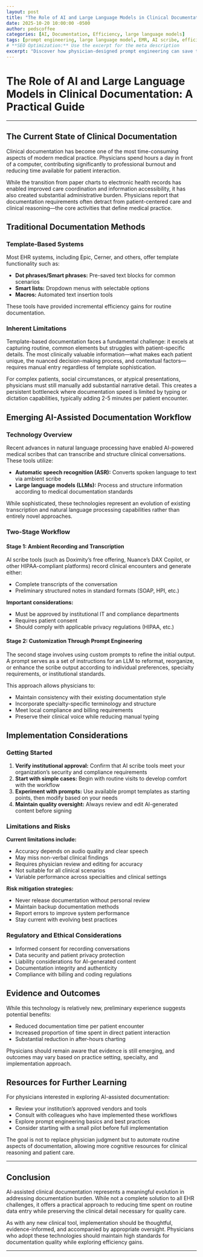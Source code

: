 ```yaml
---
layout: post
title: "The Role of AI and Large Language Models in Clinical Documentation"
date: 2025-10-20 10:00:00 -0500
author: pedscoffee
categories: [AI, Documentation, Efficiency, large language models]
tags: [prompt engineering, large language model, EMR, AI scribe, efficiency]
# **SEO Optimization:** Use the excerpt for the meta description
excerpt: "Discover how physician-designed prompt engineering can save time and improve accuracy when working with AI scribe tools in your EMR." 
---
```


# The Role of AI and Large Language Models in Clinical Documentation: A Practical Guide

-----

## The Current State of Clinical Documentation

Clinical documentation has become one of the most time-consuming aspects of modern medical practice. Physicians spend hours a day in front of a computer, contributing significantly to professional burnout and reducing time available for patient interaction.

While the transition from paper charts to electronic health records has enabled improved care coordination and information accessibility, it has also created substantial administrative burden. Physicians report that documentation requirements often detract from patient-centered care and clinical reasoning—the core activities that define medical practice.

## Traditional Documentation Methods

### Template-Based Systems

Most EHR systems, including Epic, Cerner, and others, offer template functionality such as:

- **Dot phrases/Smart phrases:** Pre-saved text blocks for common scenarios
- **Smart lists:** Dropdown menus with selectable options
- **Macros:** Automated text insertion tools

These tools have provided incremental efficiency gains for routine documentation.

### Inherent Limitations

Template-based documentation faces a fundamental challenge: it excels at capturing routine, common elements but struggles with patient-specific details. The most clinically valuable information—what makes each patient unique, the nuanced decision-making process, and contextual factors—requires manual entry regardless of template sophistication.

For complex patients, social circumstances, or atypical presentations, physicians must still manually add substantial narrative detail. This creates a persistent bottleneck where documentation speed is limited by typing or dictation capabilities, typically adding 2-5 minutes per patient encounter.

## Emerging AI-Assisted Documentation Workflow

### Technology Overview

Recent advances in natural language processing have enabled AI-powered medical scribes that can transcribe and structure clinical conversations. These tools utilize:

- **Automatic speech recognition (ASR):** Converts spoken language to text via ambient scribe
- **Large language models (LLMs):** Process and structure information according to medical documentation standards

While sophisticated, these technologies represent an evolution of existing transcription and natural language processing capabilities rather than entirely novel approaches.

### Two-Stage Workflow

#### Stage 1: Ambient Recording and Transcription

AI scribe tools (such as Doximity’s free offering, Nuance’s DAX Copilot, or other HIPAA-compliant platforms) record clinical encounters and generate either:

- Complete transcripts of the conversation
- Preliminary structured notes in standard formats (SOAP, HPI, etc.)

**Important considerations:**

- Must be approved by institutional IT and compliance departments
- Requires patient consent
- Should comply with applicable privacy regulations (HIPAA, etc.)

#### Stage 2: Customization Through Prompt Engineering

The second stage involves using custom prompts to refine the initial output. A prompt serves as a set of instructions for an LLM to reformat, reorganize, or enhance the scribe output according to individual preferences, specialty requirements, or institutional standards.

This approach allows physicians to:

- Maintain consistency with their existing documentation style
- Incorporate specialty-specific terminology and structure
- Meet local compliance and billing requirements
- Preserve their clinical voice while reducing manual typing

## Implementation Considerations

### Getting Started

1. **Verify institutional approval:** Confirm that AI scribe tools meet your organization’s security and compliance requirements
1. **Start with simple cases:** Begin with routine visits to develop comfort with the workflow
1. **Experiment with prompts:** Use available prompt templates as starting points, then modify based on your needs
1. **Maintain quality oversight:** Always review and edit AI-generated content before signing

### Limitations and Risks

**Current limitations include:**

- Accuracy depends on audio quality and clear speech
- May miss non-verbal clinical findings
- Requires physician review and editing for accuracy
- Not suitable for all clinical scenarios
- Variable performance across specialties and clinical settings

**Risk mitigation strategies:**

- Never release documentation without personal review
- Maintain backup documentation methods
- Report errors to improve system performance
- Stay current with evolving best practices

### Regulatory and Ethical Considerations

- Informed consent for recording conversations
- Data security and patient privacy protection
- Liability considerations for AI-generated content
- Documentation integrity and authenticity
- Compliance with billing and coding regulations

## Evidence and Outcomes

While this technology is relatively new, preliminary experience suggests potential benefits:

- Reduced documentation time per patient encounter
- Increased proportion of time spent in direct patient interaction
- Substantial reduction in after-hours charting 

Physicians should remain aware that evidence is still emerging, and outcomes may vary based on practice setting, specialty, and implementation approach.

## Resources for Further Learning

For physicians interested in exploring AI-assisted documentation:

- Review your institution’s approved vendors and tools
- Consult with colleagues who have implemented these workflows
- Explore prompt engineering basics and best practices
- Consider starting with a small pilot before full implementation

The goal is not to replace physician judgment but to automate routine aspects of documentation, allowing more cognitive resources for clinical reasoning and patient care.

-----

## Conclusion

AI-assisted clinical documentation represents a meaningful evolution in addressing documentation burden. While not a complete solution to all EHR challenges, it offers a practical approach to reducing time spent on routine data entry while preserving the clinical detail necessary for quality care.

As with any new clinical tool, implementation should be thoughtful, evidence-informed, and accompanied by appropriate oversight. Physicians who adopt these technologies should maintain high standards for documentation quality while exploring efficiency gains.

-----